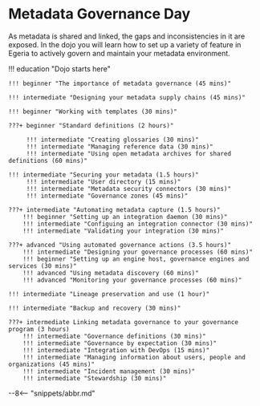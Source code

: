 <!-- SPDX-License-Identifier: CC-BY-4.0 -->
<!-- Copyright Contributors to the ODPi Egeria project 2020. -->

# Metadata Governance Day

As metadata is shared and linked, the gaps and inconsistencies in it are exposed.  In the dojo you will learn how to set up a variety of feature in Egeria to actively govern and maintain your metadata environment.

!!! education "Dojo starts here"

    !!! beginner "The importance of metadata governance (45 mins)"
        
    !!! intermediate "Designing your metadata supply chains (45 mins)"
    
    !!! beginner "Working with templates (30 mins)"
    
    ???+ beginner "Standard definitions (2 hours)"

         !!! intermediate "Creating glossaries (30 mins)"
         !!! intermediate "Managing reference data (30 mins)"
         !!! intermediate "Using open metadata archives for shared definitions (60 mins)"

    !!! intermediate "Securing your metadata (1.5 hours)"
         !!! intermediate "User directory (15 mins)"
         !!! intermediate "Metadata security connectors (30 mins)"
         !!! intermediate "Governance zones (45 mins)"

    ???+ intermediate "Automating metadata capture (1.5 hours)"
        !!! beginner "Setting up an integration daemon (30 mins)"
        !!! intermediate "Configuing an integration connector (30 mins)"
        !!! intermediate "Validating your integration (30 mins)"

    ???+ advanced "Using automated governance actions (3.5 hours)"
        !!! intermediate "Designing your governance processes (60 mins)"
        !!! beginner "Setting up an engine host, governance engines and services (30 mins)"
        !!! advanced "Using metadata discovery (60 mins)"
        !!! advanced "Monitoring your governance processes (60 mins)"
   
    !!! intermediate "Lineage preservation and use (1 hour)"
    
    !!! intermediate "Backup and recovery (30 mins)"

    ???+ intermediate Linking metadata governance to your governance program (3 hours)
        !!! intermediate "Governance definitions (30 mins)"
        !!! intermediate "Governance by expectation (30 mins)"
        !!! intermediate "Integration with DevOps (15 mins)"
        !!! intermediate "Managing information about users, people and organizations (45 mins)"
        !!! intermediate "Incident management (30 mins)"
        !!! intermediate "Stewardship (30 mins)"
          
--8<-- "snippets/abbr.md"